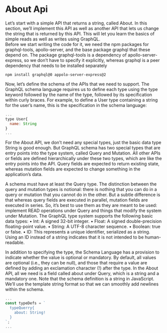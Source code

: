 # About Api

Let’s start with a simple API that returns a string, called About. In this section, we’ll implement this API as well as another API that lets us change the string that is returned by this API. This will let you learn the basics of simple reads as well as writes using GraphQL.<br />
Before we start writing the code for it, we need the npm packages for graphql-tools, apollo-server, and the base package graphql that these depend on. The package graphql-tools is a dependency of apollo-server-express, so we don’t have to specify it explicitly, whereas graphql is a peer dependency that needs to be installed separately

`npm install graphql@0 appolo-server-express@2`

Now, let’s define the schema of the APIs that we need to support. The GraphQL schema language requires us to define each type using the type keyword followed by the name of the type, followed by its specification within curly braces. For example, to define a User type containing a string for the user’s name, this is the specification in the schema language:

```js
...
type User{
  name: String
}
...
```

For the About API, we don’t need any special types, just the basic data type String is good enough. But GraphQL schema has two special types that are entry points into the type system, called Query and Mutation. All other APIs or fields are defined hierarchically under these two types, which are like the entry points into the API. Query fields are expected to return existing state, whereas mutation fields are expected to change something in the application’s data.<br />

A schema must have at least the Query type. The distinction between the query and mutation types is notional: there is nothing that you can do in a query or mutation that you cannot do in the other. But a subtle difference is that whereas query fields are executed in parallel, mutation fields are executed in series. So,
it’s best to use them as they are meant to be used: implement READ operations under Query and things that modify the system under Mutation.
The GraphQL type system supports the following basic data types:
•	 Int: A signed 32-bit integer.
•	 Float: A signed double-precision floating-point value.
•	 String: A UTF-8 character sequence.
•	 Boolean: true or false.
•	 ID: This represents a unique identifier, serialized as a string. Using an ID instead of a string indicates that it is not intended to be human-readable.

In addition to specifying the type, the Schema Language has a provision to indicate whether the value is optional or mandatory. By default, all values are optional (i.e., they can be null), and those that require a value are defined by adding an exclamation character (!) after the type.
In the About API, all we need is a field called about under Query, which is a string and a mandatory one. Note that the schema definition is a string in JavaScript. We’ll use the template string format so that we can smoothly add newlines within the schema. 

```js
...
const typeDefs = `
  typeQuerry{
    about: String!
  }
`;
...
```
